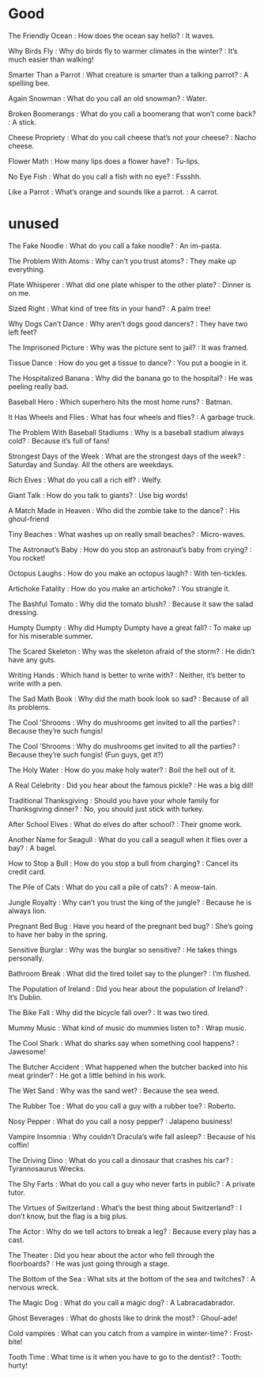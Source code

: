 

# Good

The Friendly Ocean
: How does the ocean say hello?
: It waves.


Why Birds Fly
: Why do birds fly to warmer climates in the winter?
: It’s much easier than walking!

Smarter Than a Parrot
: What creature is smarter than a talking parrot?
: A spelling bee.

Again Snowman
:  What do you call an old snowman?
:  Water.

Broken Boomerangs
:  What do you call a boomerang that won’t come back?
:  A stick.

Cheese Propriety
:  What do you call cheese that’s not your cheese?
:  Nacho cheese.

Flower Math
:  How many lips does a flower have?
:  Tu-lips.

No Eye Fish
:  What do you call a fish with no eye?
:  Fssshh.

Like a Parrot
:  What’s orange and sounds like a parrot.
:  A carrot.


# unused

The Fake Noodle
:  What do you call a fake noodle?
: An im-pasta.

The Problem With Atoms
:  Why can’t you trust atoms?
:  They make up everything.

Plate Whisperer
:  What did one plate whisper to the other plate?
:  Dinner is on me.

Sized Right
:  What kind of tree fits in your hand?
:  A palm tree!

Why Dogs Can’t Dance
:  Why aren’t dogs good dancers?
:  They have two left feet?



The Imprisoned Picture
:  Why was the picture sent to jail?
:  It was framed.

Tissue Dance
:  How do you get a tissue to dance?
:  You put a boogie in it.

The Hospitalized Banana
:  Why did the banana go to the hospital?
:  He was peeling really bad.

Baseball Hero
:  Which superhero hits the most home runs?
:  Batman.

It Has Wheels and Flies
:  What has four wheels and flies?
:  A garbage truck.

The Problem With Baseball Stadiums
:  Why is a baseball stadium always cold?
:  Because it’s full of fans!

Strongest Days of the Week
:  What are the strongest days of the week?
:  Saturday and Sunday. All the others are weekdays.

Rich Elves
:  What do you call a rich elf?
:  Welfy.

Giant Talk
:  How do you talk to giants?
:  Use big words!



A Match Made in Heaven
:  Who did the zombie take to the dance?
:  His ghoul-friend

Tiny Beaches
:  What washes up on really small beaches?
:  Micro-waves.

The Astronaut’s Baby
:  How do you stop an astronaut’s baby from crying?
:  You rocket!

Octopus Laughs
:  How do you make an octopus laugh?
:  With ten-tickles.


Artichoke Fatality
:  How do you make an artichoke?
:  You strangle it.

The Bashful Tomato
:  Why did the tomato blush?
:  Because it saw the salad dressing.

Humpty Dumpty
:  Why did Humpty Dumpty have a great fall?
:  To make up for his miserable summer.

The Scared Skeleton
:  Why was the skeleton afraid of the storm?
:  He didn’t have any guts.

Writing Hands
:  Which hand is better to write with?
:  Neither, it’s better to write with a pen.

The Sad Math Book
:  Why did the math book look so sad?
:  Because of all its problems.

The Cool ’Shrooms
:  Why do mushrooms get invited to all the parties?
:  Because they’re such fungis!

The Cool ’Shrooms
:  Why do mushrooms get invited to all the parties?
:  Because they’re such fungis! (Fun guys, get it?)

The Holy Water
:  How do you make holy water?
:  Boil the hell out of it.

A Real Celebrity
:  Did you hear about the famous pickle?
:  He was a big dill!

Traditional Thanksgiving
:  Should you have your whole family for Thanksgiving dinner?
:  No, you should just stick with turkey.

After School Elves
:  What do elves do after school?
:  Their gnome work.

Another Name for Seagull
:  What do you call a seagull when it flies over a bay?
:  A bagel.



How to Stop a Bull
:  How do you stop a bull from charging?
:  Cancel its credit card.

The Pile of Cats
:  What do you call a pile of cats?
:  A meow-tain.

Jungle Royalty
:  Why can’t you trust the king of the jungle?
:  Because he is always lion.

Pregnant Bed Bug
:  Have you heard of the pregnant bed bug?
:  She’s going to have her baby in the spring.

Sensitive Burglar
:  Why was the burglar so sensitive?
:  He takes things personally.

Bathroom Break
:  What did the tired toilet say to the plunger?
:  I’m flushed.

The Population of Ireland
:  Did you hear about the population of Ireland?
:  It’s Dublin.

The Bike Fall
:  Why did the bicycle fall over?
:  It was two tired.

Mummy Music
:  What kind of music do mummies listen to?
:  Wrap music.



The Cool Shark
:  What do sharks say when something cool happens?
:  Jawesome!

The Butcher Accident
:  What happened when the butcher backed into his meat grinder?
:  He got a little behind in his work.

The Wet Sand
:  Why was the sand wet?
:  Because the sea weed.

The Rubber Toe
:  What do you call a guy with a rubber toe?
:  Roberto.

Nosy Pepper
:  What do you call a nosy pepper?
:  Jalapeno business!

Vampire Insomnia
:  Why couldn’t Dracula’s wife fall asleep?
:  Because of his coffin!

The Driving Dino
:  What do you call a dinosaur that crashes his car?
:  Tyrannosaurus Wrecks.

The Shy Farts
:  What do you call a guy who never farts in public?
:  A private tutor.

The Virtues of Switzerland
:  What’s the best thing about Switzerland?
:  I don’t know, but the flag is a big plus.

The Actor
:  Why do we tell actors to break a leg?
:  Because every play has a cast.

The Theater
:  Did you hear about the actor who fell through the floorboards?
:  He was just going through a stage.

The Bottom of the Sea
:  What sits at the bottom of the sea and twitches?
:  A nervous wreck.

The Magic Dog
:  What do you call a magic dog?
:  A Labracadabrador.



Ghost Beverages
:  What do ghosts like to drink the most?
:  Ghoul-ade!

Cold vampires
:  What can you catch from a vampire in winter-time?
:  Frost-bite!

Tooth Time
:  What time is it when you have to go to the dentist?
:  Tooth: hurty!